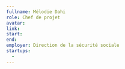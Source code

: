 ```yaml
---
fullname: Mélodie Dahi
role: Chef de projet
avatar:
link:
start:
end:
employer: Direction de la sécurité sociale
startups: 
  - 
---
```

